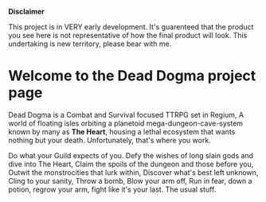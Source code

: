 **Disclaimer**

This project is in VERY early development. It's guarenteed that the product you see here is not representative of how the final product will look. This undertaking is new territory, please bear with me.

# Welcome to the Dead Dogma project page
Dead Dogma is a Combat and Survival focused TTRPG set in Regium, A world of floating isles orbiting a planetoid mega-dungeon-cave-system known by many as **The Heart**, housing a lethal ecosystem that wants nothing but your death. Unfortunately, that's where you work.

Do what your Guild expects of you. Defy the wishes of long slain gods and dive into The Heart, Claim the spoils of the dungeon and those before you, Outwit the monstrocities that lurk within, Discover what's best left unknown, Cling to your sanity, Throw a bomb, Blow your arm off, Run in fear, down a potion, regrow your arm, fight like it's your last. The usual stuff.
